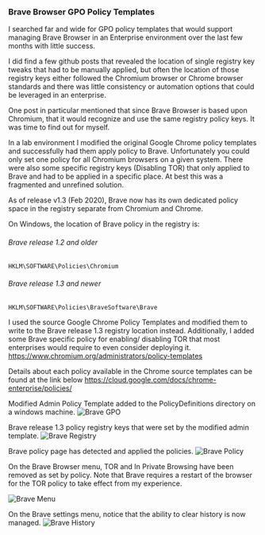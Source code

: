 ### Brave Browser GPO Policy Templates

I searched far and wide for GPO policy templates that would support managing Brave Browser in an Enterprise environment over the last few months with little success.

I did find a few github posts that revealed the location of single registry key tweaks that had to be manually applied, but often the location of those registry keys either followed the Chromium browser or Chrome browser standards and there was little consistency or automation options that could be leveraged in an enterprise.

One post in particular mentioned that since Brave Browser is based upon Chromium, that it would recognize and use the same registry policy keys. It was time to find out for myself.

In a lab environment I modified the original Google Chrome policy templates and successfully had them apply policy to Brave. Unfortunately you could only set one policy for all Chromium browsers on a given system. There were also some specific registry keys (Disabling TOR) that only applied to Brave and had to be applied in a specific place. At best this was a fragmented and unrefined solution. 

As of release v1.3 (Feb 2020), Brave now has its own dedicated policy space in the registry separate from Chromium and Chrome.

On Windows, the location of Brave policy in the registry is:

 ###### Brave release 1.2 and older
`HKLM\SOFTWARE\Policies\Chromium`

###### Brave release 1.3 and newer
`HKLM\SOFTWARE\Policies\BraveSoftware\Brave`

I used the source Google Chrome Policy Templates and modified them to write to the Brave release 1.3 registry location instead. Additionally, I added some Brave specific policy for enabling/ disabling TOR that most enterprises would require to even consider deploying it. 
https://www.chromium.org/administrators/policy-templates

Details about each policy available in the Chrome source templates can be found at the link below
https://cloud.google.com/docs/chrome-enterprise/policies/

Modified Admin Policy Template added to the PolicyDefinitions directory on a windows machine. 
<img src="https://github.com/Prowler2/Brave-Browser-GPO-Policy/blob/master/Images/BraveGPedit.PNG" alt="Brave GPO" />

Brave release 1.3 policy registry keys that were set by the modified admin template.
<img src="https://github.com/Prowler2/Brave-Browser-GPO-Policy/blob/master/Images/BraveRegistry.PNG" alt="Brave Registry" />

Brave policy page has detected and applied the policies.
<img src="https://github.com/Prowler2/Brave-Browser-GPO-Policy/blob/master/Images/BravePolicy.PNG" alt="Brave Policy" />

On the Brave Browser menu, TOR and In Private Browsing have been removed as set by policy. Note that Brave requires a restart of the browser for the TOR policy to take effect from my experience.

<img src="https://github.com/Prowler2/Brave-Browser-GPO-Policy/blob/master/Images/BraveMenu.PNG" alt="Brave Menu" />

On the Brave settings menu, notice that the ability to clear history is now managed.
<img src="https://github.com/Prowler2/Brave-Browser-GPO-Policy/blob/master/Images/BraveHistory.PNG" alt="Brave History" />
